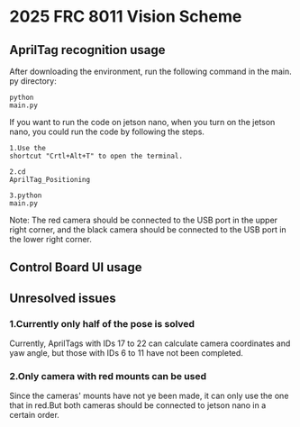 # 2025 FRC 8011 Vision Scheme
## AprilTag recognition usage
After downloading the environment, run the following command in the main. py directory:

<code data-enlighter-language="raw" class="EnlighterJSRAW">python main.py</code>

If you want to run the code on jetson nano, when you turn on the jetson nano, you could run the code by following the steps.

<code data-enlighter-language="raw" class="EnlighterJSRAW">1.Use the shortcut "Crtl+Alt+T" to open the terminal.</code>

<code data-enlighter-language="raw" class="EnlighterJSRAW">2.cd AprilTag_Positioning</code>

<code data-enlighter-language="raw" class="EnlighterJSRAW">3.python main.py</code>

Note: The red camera should be connected to the USB port in the upper right corner, and the black camera should be connected to the USB port in the lower right corner.

## Control Board UI usage



## Unresolved issues
### 1.Currently only half of the pose is solved
Currently, AprilTags with IDs 17 to 22 can calculate camera coordinates and yaw angle, but those with IDs 6 to 11 have not been completed.
### 2.Only camera with red mounts can be used
Since the cameras' mounts have not ye been made, it can only use the one that in red.But both cameras should be connected to jetson nano in a certain order. 